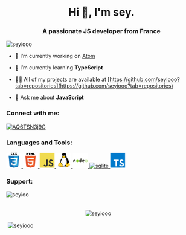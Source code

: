 <h1 align="center">Hi 👋, I'm sey.</h1>
<h3 align="center">A passionate JS developer from France</h3>

<p align="left"> <img src="https://komarev.com/ghpvc/?username=seyiooo&label=Profile%20views&color=0e75b6&style=flat" alt="seyiooo" /> </p>

- 🔭 I’m currently working on [Atom](https://discord.gg/AQ6TSN3j9G)

- 🌱 I’m currently learning **TypeScript**

- 👨‍💻 All of my projects are available at [https://github.com/seyiooo?tab=repositories](https://github.com/seyiooo?tab=repositories)

- 💬 Ask me about **JavaScript**

<h3 align="left">Connect with me:</h3>
<p align="left">
<a href="https://discord.gg/AQ6TSN3j9G" target="blank"><img align="center" src="https://raw.githubusercontent.com/rahuldkjain/github-profile-readme-generator/master/src/images/icons/Social/discord.svg" alt="AQ6TSN3j9G" height="30" width="40" /></a>
</p>

<h3 align="left">Languages and Tools:</h3>
<p align="left"> <a href="https://www.w3schools.com/css/" target="_blank" rel="noreferrer"> <img src="https://raw.githubusercontent.com/devicons/devicon/master/icons/css3/css3-original-wordmark.svg" alt="css3" width="40" height="40"/> </a> <a href="https://www.w3.org/html/" target="_blank" rel="noreferrer"> <img src="https://raw.githubusercontent.com/devicons/devicon/master/icons/html5/html5-original-wordmark.svg" alt="html5" width="40" height="40"/> </a> <a href="https://developer.mozilla.org/en-US/docs/Web/JavaScript" target="_blank" rel="noreferrer"> <img src="https://raw.githubusercontent.com/devicons/devicon/master/icons/javascript/javascript-original.svg" alt="javascript" width="40" height="40"/> </a> <a href="https://www.linux.org/" target="_blank" rel="noreferrer"> <img src="https://raw.githubusercontent.com/devicons/devicon/master/icons/linux/linux-original.svg" alt="linux" width="40" height="40"/> </a> <a href="https://nodejs.org" target="_blank" rel="noreferrer"> <img src="https://raw.githubusercontent.com/devicons/devicon/master/icons/nodejs/nodejs-original-wordmark.svg" alt="nodejs" width="40" height="40"/> </a> <a href="https://www.sqlite.org/" target="_blank" rel="noreferrer"> <img src="https://www.vectorlogo.zone/logos/sqlite/sqlite-icon.svg" alt="sqlite" width="40" height="40"/> </a> <a href="https://www.typescriptlang.org/" target="_blank" rel="noreferrer"> <img src="https://raw.githubusercontent.com/devicons/devicon/master/icons/typescript/typescript-original.svg" alt="typescript" width="40" height="40"/> </a> </p>

<h3 align="left">Support:</h3>
<p><a href="https://www.buymeacoffee.com/seyioo"> <img align="left" src="https://cdn.buymeacoffee.com/buttons/v2/default-yellow.png" height="50" width="210" alt="seyioo" /></a></p><br><br>

<p><img align="center" src="https://github-readme-stats.vercel.app/api/top-langs?username=seyiooo&show_icons=true&locale=en&layout=compact" alt="seyiooo" /></p>

<p>&nbsp;<img align="center" src="https://github-readme-stats.vercel.app/api?username=seyiooo&show_icons=true&locale=en" alt="seyiooo" /></p>

